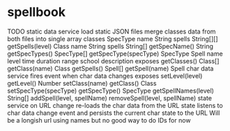 spellbook
=========


TODO
    static data service
        load static JSON files
        merge classes data from both files into single array
        classes
            SpecType
                name String
                spells String[][]
                getSpells(level)
            Class
                name String
                spells String[]
                getSpecName() String
                getSpecTypes() SpecType[]
                getSpecType(specType) SpecType
            Spell
                name
                level
                time
                duration
                range
                school
                description
        exposes
            getClasses() Class[]
            getClass(name) Class
            getSpells() Spell[]
            getSpell(name) Spell
    char data service
        fires event when char data changes
        exposes
            setLevel(level)
            getLevel() Number
            setClass(name)
            getClass() Class
            setSpecType(specType)
            getSpecType() SpecType
            getSpellNames(level) String[]
            addSpell(level, spellName)
            removeSpell(level, spellName)
    state service
        on URL change re-loads the char data from the URL state
        listens to char data change event and persists the current char state to the URL
        Will be a longish url using names but no good way to do IDs for now
